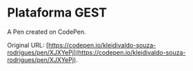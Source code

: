 # Plataforma GEST

A Pen created on CodePen.

Original URL: [https://codepen.io/kleidivaldo-souza-rodrigues/pen/XJXYePj](https://codepen.io/kleidivaldo-souza-rodrigues/pen/XJXYePj).


